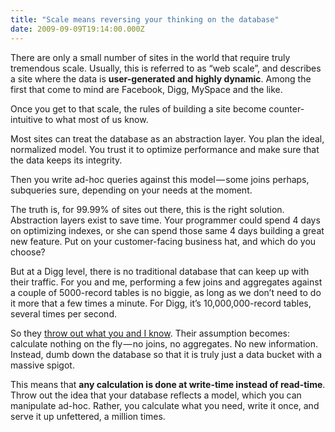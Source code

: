 ```yaml
---
title: "Scale means reversing your thinking on the database"
date: 2009-09-09T19:14:00.000Z
---
```


There are only a small number of sites in the world that require truly tremendous scale. Usually, this is referred to as “web scale”, and describes a site where the data is **user-generated and highly dynamic**. Among the first that come to mind are Facebook, Digg, MySpace and the like.

Once you get to that scale, the rules of building a site become counter-intuitive to what most of us know.

Most sites can treat the database as an abstraction layer. You plan the ideal, normalized model. You trust it to optimize performance and make sure that the data keeps its integrity.

Then you write ad-hoc queries against this model — some joins perhaps, subqueries sure, depending on your needs at the moment.

The truth is, for 99.99% of sites out there, this is the right solution. Abstraction layers exist to save time. Your programmer could spend 4 days on optimizing indexes, or she can spend those same 4 days building a great new feature. Put on your customer-facing business hat, and which do you choose?

But at a Digg level, there is no traditional database that can keep up with their traffic. For you and me, performing a few joins and aggregates against a couple of 5000-record tables is no biggie, as long as we don’t need to do it more that a few times a minute. For Digg, it’s 10,000,000-record tables, several times per second.

So they [throw out what you and I know](http://blog.digg.com/?p=966). Their assumption becomes: calculate nothing on the fly — no joins, no aggregates. No new information. Instead, dumb down the database so that it is truly just a data bucket with a massive spigot.

This means that **any calculation is done at write-time instead of read-time**. Throw out the idea that your database reflects a model, which you can manipulate ad-hoc. Rather, you calculate what you need, write it once, and serve it up unfettered, a million times.
